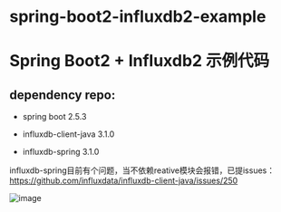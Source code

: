 # spring-boot2-influxdb2-example

# Spring Boot2 + Influxdb2 示例代码

## dependency repo:

- spring boot 2.5.3

- influxdb-client-java 3.1.0

- influxdb-spring 3.1.0

influxdb-spring目前有个问题，当不依赖reative模块会报错，已提issues：https://github.com/influxdata/influxdb-client-java/issues/250

![image](https://user-images.githubusercontent.com/9948504/128164325-9272de9d-49eb-4fb5-92e9-64727b65437a.png)
